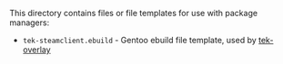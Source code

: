 This directory contains files or file templates for use with package managers:

- `tek-steamclient.ebuild` - Gentoo ebuild file template, used by [tek-overlay](https://github.com/teknology-hub/tek-overlay)
